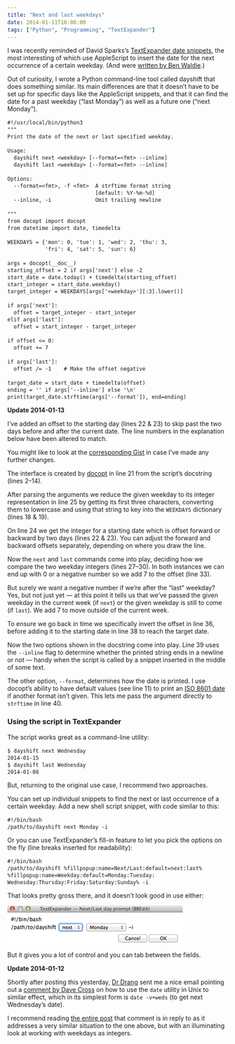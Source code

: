 ```yaml
---
title: "Next and last weekdays"
date: 2014-01-11T16:08:00
tags: ["Python", "Programming", "TextExpander"]
---
```


I was recently reminded of David Sparks’s [TextExpander date snippets][ds-dates], the most interesting of which use AppleScript to insert the date for the next occurrence of a certain weekday. (And were [written by Ben Waldie][bw].)

[ds-dates]: http://macsparky.com/blog/2013/5/text-expander-snippets-date-and-time
[bw]: http://www.tuaw.com/2013/01/21/mac-productivity-ten-textexpander-date-snippets/

Out of curiosity, I wrote a Python command-line tool called dayshift that does something similar. Its main differences are that it doesn’t have to be set up for specific days like the AppleScript snippets, and that it can find the date for a past weekday (“last Monday”) as well as a future one (“next Monday”).

```python3 {linenos=true}
#!/usr/local/bin/python3
"""
Print the date of the next or last specified weekday.

Usage:
  dayshift next <weekday> [--format=<fmt> --inline]
  dayshift last <weekday> [--format=<fmt> --inline]

Options:
  --format=<fmt>, -f <fmt>  A strftime format string
                            [default: %Y-%m-%d]
  --inline, -i              Omit trailing newline

"""
from docopt import docopt
from datetime import date, timedelta

WEEKDAYS = {'mon': 0, 'tue': 1, 'wed': 2, 'thu': 3,
            'fri': 4, 'sat': 5, 'sun': 6}

args = docopt(__doc__)
starting_offset = 2 if args['next'] else -2
start_date = date.today() + timedelta(starting_offset)
start_integer = start_date.weekday()
target_integer = WEEKDAYS[args['<weekday>'][:3].lower()]

if args['next']:
  offset = target_integer - start_integer
elif args['last']:
  offset = start_integer - target_integer

if offset <= 0:
  offset += 7

if args['last']:
  offset /= -1    # Make the offset negative

target_date = start_date + timedelta(offset)
ending = '' if args['--inline'] else '\n'
print(target_date.strftime(args['--format']), end=ending)
```

<div class="flag" id="update_2014-01-13">
  <p><strong>Update <time>2014-01-13</time></strong></p>
  <p>I’ve added an offset to the starting day (lines 22 & 23) to skip past the two days before and after the current date. The line numbers in the explanation below have been altered to match.</p>
  <p>You might like to look at the <a href="https://gist.github.com/robjwells/8370699">corresponding Gist</a> in case I’ve made any further changes.</p>
</div>

The interface is created by [docopt][] in line 21 from the script’s docstring (lines 2–14).

[docopt]: http://docopt.org

After parsing the arguments we reduce the given weekday to its integer representation in line 25 by getting its first three characters, converting them to lowercase and using that string to key into the `WEEKDAYS` dictionary (lines 18 & 19).

On line 24 we get the integer for a starting date which is offset forward or backward by two days (lines 22 & 23). You can adjust the forward and backward offsets separately, depending on where you draw the line.

Now the `next` and `last` commands come into play, deciding how we compare the two weekday integers (lines 27–30). In both instances we can end up with 0 or a negative number so we add 7 to the offset (line 33).

But surely we want a negative number if we’re after the “last” weekday? Yes, but not just yet — at this point it tells us that we’ve passed the given weekday in the current week (if `next`) or the given weekday is still to come (if `last`). We add 7 to move outside of the current week.

To ensure we go back in time we specifically invert the offset in line 36, before adding it to the starting date in line 38 to reach the target date.

Now the two options shown in the docstring come into play. Line 39 uses the `--inline` flag to determine whether the printed string ends in a newline or not — handy when the script is called by a snippet inserted in the middle of some text.

The other option, `--format`, determines how the date is printed. I use docopt’s ability to have default values (see line 11) to print an [ISO 8601 date][iso] if another format isn’t given. This lets me pass the argument directly to `strftime` in line 40.

[iso]: http://en.wikipedia.org/wiki/ISO_8601

### Using the script in TextExpander

The script works great as a command-line utility:

```
$ dayshift next Wednesday
2014-01-15
$ dayshift last Wednesday
2014-01-08
```

But, returning to the original use case, I recommend two approaches.

You can set up individual snippets to find the next or last occurrence of a certain weekday. Add a new shell script snippet, with code similar to this:
    
```
#!/bin/bash
/path/to/dayshift next Monday -i
```

Or you can use TextExpander’s fill-in feature to let you pick the options on the fly (line breaks inserted for readability):

```
#!/bin/bash
/path/to/dayshift %fillpopup:name=Next/Last:default=next:last%
%fillpopup:name=Weekday:default=Monday:Tuesday:
Wednesday:Thursday:Friday:Saturday:Sunday% -i
```

That looks pretty gross there, and it doesn’t look good in use either:

![Screenshot of the dayshift fill-in TextExpander snippet](/images/2014-01-11_weekdaysfillin.png)

But it gives you a lot of control and you can tab between the fields.

<div class="flag" id="update_2014-01-12">
  <p><strong>Update <time>2014-01-12</time></strong></p>
  <p>Shortly after posting this yesterday, <a href="http://leancrew.com/all-this/">Dr Drang</a> sent me a nice email pointing out a <a href="http://www.leancrew.com/all-this/2012/09/eight-days-a-week/#comment-24659">comment by Dave Cross</a> on how to use the <code>date</code> utility in Unix to similar effect, which in its simplest form is <code>date -v+weds</code> (to get next Wednesday’s date).</p>
  <p>I recommend reading <a href="http://www.leancrew.com/all-this/2012/09/eight-days-a-week/">the entire post</a> that comment is in reply to as it addresses a very similar situation to the one above, but with an illuminating look at working with weekdays as integers.</p>
</div>

